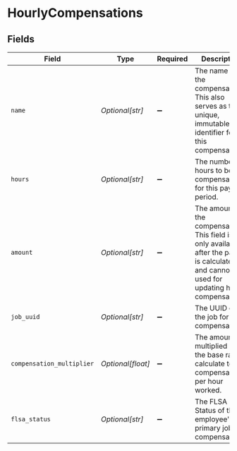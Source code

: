 # HourlyCompensations


## Fields

| Field                                                                                                                                              | Type                                                                                                                                               | Required                                                                                                                                           | Description                                                                                                                                        |
| -------------------------------------------------------------------------------------------------------------------------------------------------- | -------------------------------------------------------------------------------------------------------------------------------------------------- | -------------------------------------------------------------------------------------------------------------------------------------------------- | -------------------------------------------------------------------------------------------------------------------------------------------------- |
| `name`                                                                                                                                             | *Optional[str]*                                                                                                                                    | :heavy_minus_sign:                                                                                                                                 | The name of the compensation. This also serves as the unique, immutable identifier for this compensation.                                          |
| `hours`                                                                                                                                            | *Optional[str]*                                                                                                                                    | :heavy_minus_sign:                                                                                                                                 | The number of hours to be compensated for this pay period.                                                                                         |
| `amount`                                                                                                                                           | *Optional[str]*                                                                                                                                    | :heavy_minus_sign:                                                                                                                                 | The amount of the compensation. This field is only available after the payroll is calculated and cannot be used for updating hourly compensations. |
| `job_uuid`                                                                                                                                         | *Optional[str]*                                                                                                                                    | :heavy_minus_sign:                                                                                                                                 | The UUID of the job for the compensation.                                                                                                          |
| `compensation_multiplier`                                                                                                                          | *Optional[float]*                                                                                                                                  | :heavy_minus_sign:                                                                                                                                 | The amount multiplied by the base rate to calculate total compensation per hour worked.                                                            |
| `flsa_status`                                                                                                                                      | *Optional[str]*                                                                                                                                    | :heavy_minus_sign:                                                                                                                                 | The FLSA Status of the employee's primary job compensation                                                                                         |